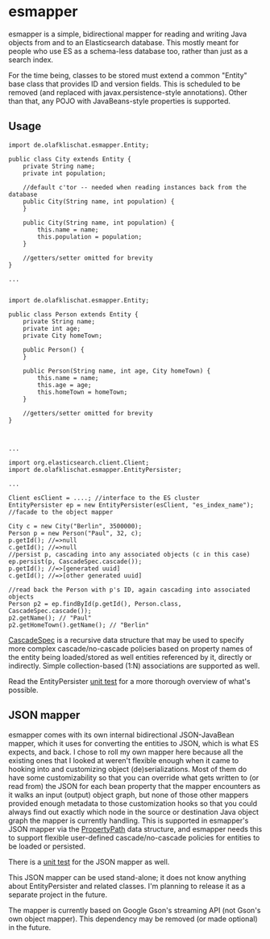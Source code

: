 esmapper
========

esmapper is a simple, bidirectional mapper for reading and writing
Java objects from and to an Elasticsearch database. This mostly meant
for people who use ES as a schema-less database too, rather than just
as a search index.

For the time being, classes to be stored must extend a common "Entity"
base class that provides ID and version fields. This is scheduled to
be removed (and replaced with javax.persistence-style
annotations). Other than that, any POJO with JavaBeans-style
properties is supported.


Usage
-----

    import de.olafklischat.esmapper.Entity;

    public class City extends Entity {
        private String name;
        private int population;

        //default c'tor -- needed when reading instances back from the database
        public City(String name, int population) {
        }

        public City(String name, int population) {
            this.name = name;
            this.population = population;
        }

        //getters/setter omitted for brevity
    }

    ...


    import de.olafklischat.esmapper.Entity;

    public class Person extends Entity {
        private String name;
        private int age;
        private City homeTown;

        public Person() {
        }

        public Person(String name, int age, City homeTown) {
            this.name = name;
            this.age = age;
            this.homeTown = homeTown;
        }

        //getters/setter omitted for brevity
    }



    ...

    import org.elasticsearch.client.Client;
    import de.olafklischat.esmapper.EntityPersister;

    ...

    Client esClient = ....; //interface to the ES cluster
    EntityPersister ep = new EntityPersister(esClient, "es_index_name"); //facade to the object mapper

    City c = new City("Berlin", 3500000);
    Person p = new Person("Paul", 32, c);
    p.getId(); //=>null
    c.getId(); //=>null
    //persist p, cascading into any associated objects (c in this case)
    ep.persist(p, CascadeSpec.cascade());
    p.getId(); //=>[generated uuid]
    c.getId(); //=>[other generated uuid]

    //read back the Person with p's ID, again cascading into associated objects
    Person p2 = ep.findById(p.getId(), Person.class, CascadeSpec.cascade());
    p2.getName(); // "Paul"
    p2.getHomeTown().getName(); // "Berlin"


[CascadeSpec](https://github.com/multi-io/esmapper/blob/master/src/main/java/de/olafklischat/esmapper/CascadeSpec.java)
is a recursive data structure that may be used to specify more complex
cascade/no-cascade policies based on property names of the entity
being loaded/stored as well entities referenced by it, directly or
indirectly. Simple collection-based (1:N) associations are supported
as well.

Read the EntityPersister
[unit test](https://github.com/multi-io/esmapper/blob/master/src/test/java/de/olafklischat/esmapper/EntityPersisterTest.java
"EntityPersisterTest") for a more thorough overview of what's possible.



JSON mapper
-----------

esmapper comes with its own internal bidirectional JSON-JavaBean
mapper, which it uses for converting the entities to JSON, which is
what ES expects, and back. I chose to roll my own mapper here because
all the existing ones that I looked at weren't flexible enough when it
came to hooking into and customizing object (de)serializations. Most
of them do have some customizability so that you can override what
gets written to (or read from) the JSON for each bean property that
the mapper encounters as it walks an input (output) object graph, but
none of those other mappers provided enough metadata to those
customization hooks so that you could always find out exactly which
node in the source or destination Java object graph the mapper is
currently handling. This is supported in esmapper's JSON mapper via
the
[PropertyPath](https://github.com/multi-io/esmapper/blob/master/src/main/java/de/olafklischat/esmapper/json/PropertyPath.java
"PropertyPath") data structure, and esmapper needs this to support
flexible user-defined cascade/no-cascade policies for entities to be
loaded or persisted.

There is a
[unit test](https://github.com/multi-io/esmapper/blob/master/src/test/java/de/olafklischat/esmapper/json/JsonConverterTest.java
"JsonConverterTest") for the JSON mapper as well.

This JSON mapper can be used stand-alone; it does not know anything
about EntityPersister and related classes. I'm planning to release it
as a separate project in the future.

The mapper is currently based on Google Gson's streaming API (not
Gson's own object mapper). This dependency may be removed (or made
optional) in the future.
